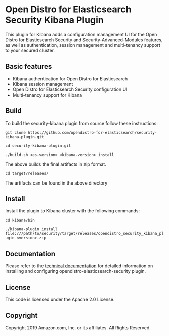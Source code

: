 # Open Distro for Elasticsearch Security Kibana Plugin

This plugin for Kibana adds a configuration management UI for the Open Distro for Elasticsearch Security and Security-Advanced-Modules features, as well as authentication, session management and multi-tenancy support to your secured cluster.

## Basic features 

* Kibana authentication for Open Distro for Elasticsearch
* Kibana session management
* Open Distro for Elasticsearch Security configuration UI
* Multi-tenancy support for Kibana 

## Build

To build the security-kibana plugin from source follow these instructions:

`git clone https://github.com/opendistro-for-elasticsearch/security-kibana-plugin.git`

`cd security-kibana-plugin.git`

`./build.sh <es-version> <kibana-version> install`

The above builds the final artifacts in zip format.

`cd target/releases/`

The artifacts can be found in the above directory

## Install

Install the plugin to Kibana cluster with the following commands:

`cd kibana/bin`


`./kibana-plugin install file:///path/to/security/target/releases/opendistro_security_kibana_plugin-<version>.zip`




## Documentation

Please refer to the [technical documentation](https://opendistro.github.io/for-elasticsearch-docs) for detailed information on installing and configuring opendistro-elasticsearch-security plugin.

## License

This code is licensed under the Apache 2.0 License. 

## Copyright

Copyright 2019 Amazon.com, Inc. or its affiliates. All Rights Reserved.


